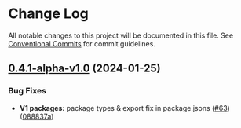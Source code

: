 # Change Log

All notable changes to this project will be documented in this file.
See [Conventional Commits](https://conventionalcommits.org) for commit guidelines.

## [0.4.1-alpha-v1.0](https://github.com/PAST3LLE/past3lle-monorepo/compare/@past3lle/skillforge-widget@0.4.0...@past3lle/skillforge-widget@0.4.1-alpha-v1.0) (2024-01-25)


### Bug Fixes

* **V1 packages:**  package types & export fix in package.jsons ([#63](https://github.com/PAST3LLE/past3lle-monorepo/issues/63)) ([088837a](https://github.com/PAST3LLE/past3lle-monorepo/commit/088837aab3b1b1de1bab441be90880199b7af62b))
